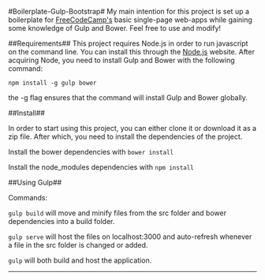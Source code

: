 #Boilerplate-Gulp-Bootstrap#
My main intention for this project is set up a boilerplate for
[FreeCodeCamp's](http://freecodecamp.com) basic single-page web-apps while
gaining some knowledge of Gulp and Bower. Feel free to use and modify!

##Requirements##
This project requires Node.js in order to run javascript on the command line.
You can install this through the [Node.js](https://nodejs.org/) website. After
acquiring Node, you need to install Gulp and Bower with the following command:

```
npm install -g gulp bower
```

the -g flag ensures that the command will install Gulp and Bower globally.

##Install##

In order to start using this project, you can either clone it or download it as
a zip file. After which, you need to install the dependencies of the project.

Install the bower dependencies with `bower install`

Install the node_modules dependencies with `npm install`

##Using Gulp##

Commands:

`gulp build` will move and minify files from the src folder and bower
dependencies into a build folder.

`gulp serve` will host the files on localhost:3000 and auto-refresh whenever a
file in the src folder is changed or added.

`gulp` will both build and host the application.

---
